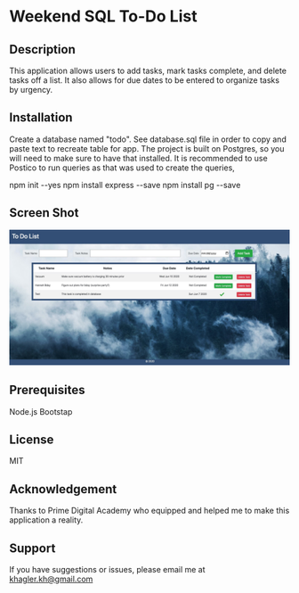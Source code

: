 # Weekend SQL To-Do List

## Description
This application allows users to add tasks, mark tasks complete, and delete tasks off a list. It also allows for due dates to be entered to organize tasks by urgency.

## Installation
Create a database named "todo". See database.sql file in order to copy and paste text to recreate table for app. The project is built on Postgres, so you will need to make sure to have that installed. It is recommended to use Postico to run queries as that was used to create the queries,
<!-- npm install moment --save NOT USED -->
npm init --yes  <!--cant get these ot be on new lines...-->
npm install express --save 
npm install pg --save

## Screen Shot
![screenshot](server/public/images/todo_screenshot.jpg)

## Prerequisites
Node.js
Bootstap

## License
MIT

## Acknowledgement
Thanks to Prime Digital Academy who equipped and helped me to make this application a reality.

## Support
If you have suggestions or issues, please email me at khagler.kh@gmail.com
